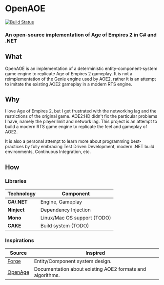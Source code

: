 # OpenAOE
[![Build Status](https://travis-ci.org/Simie/OpenAOE.svg?branch=master)](https://travis-ci.org/Simie/OpenAOE)
### An open-source implementation of Age of Empires 2 in C# and .NET

## What

OpenAOE is an implementation of a deterministic entity-component-system game engine to replicate Age of Empires 2 gameplay. It is not a reimplementation of the Genie engine used by AOE2, rather it is an attempt to imitate the existing AOE2 gameplay in a modern RTS engine.

## Why

I love Age of Empires 2, but I get frustrated with the networking lag and the restrictions of the original game. AOE2:HD didn't fix the particular problems I have, namely the player limit and network lag. 
This project is an attempt to build a modern RTS game engine to replicate the feel and gameplay of AOE2.

It is also a personal attempt to learn more about programming best-practices by fully embracing Test Driven Development, modern .NET build environments, Continuous Integration, etc.

## How

### Libraries

Technology                | Component
--------------------------|----------
**C#/.NET**               | Engine, Gameplay
**Ninject**               | Dependency Injection
**Mono**                  | Linux/Mac OS support (TODO)
**CAKE**                  | Build system (TODO)

### Inspirations

Source                    | Inspired
--------------------------|----------
[Forge][Forge]            | Entity/Component system design.
[OpenAge][OpenAge]        | Documentation about existing AOE2 formats and algorithms.

[Forge]: https://github.com/jacobdufault/forge
[OpenAge]: https://github.com/SFTtech/openage